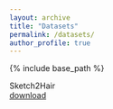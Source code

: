 ```yaml
---
layout: archive
title: "Datasets"
permalink: /datasets/
author_profile: true
---
```


{% include base_path %}

Sketch2Hair  
[download](https://drive.google.com/file/d/1PeD1CcY1D_JOdqfr6DkkdtDl_w_u_-F6/view?usp=sharing/)
